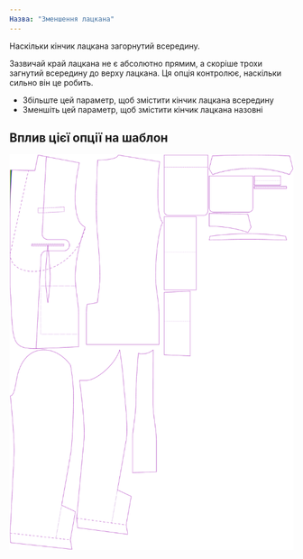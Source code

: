 ```yaml
---
Назва: "Зменшення лацкана"
---
```


Наскільки кінчик лацкана загорнутий всередину.

Зазвичай край лацкана не є абсолютно прямим, а скоріше трохи загнутий всередину до верху лацкана. Ця опція контролює, наскільки сильно він це робить.

- Збільште цей параметр, щоб змістити кінчик лацкана всередину
- Зменшіть цей параметр, щоб змістити кінчик лацкана назовні

## Вплив цієї опції на шаблон

![На цьому зображенні показано вплив цієї опції шляхом накладання декількох варіантів, які мають різне значення для цієї опції](jaeger_lapelreduction_sample.svg "Вплив цієї опції на шаблон")
